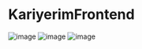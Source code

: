 # KariyerimFrontend
![image](https://user-images.githubusercontent.com/86890722/171438785-c75d0ae7-ce2e-463f-9b46-879c58f00ef9.png)
![image](https://user-images.githubusercontent.com/86890722/171438860-6f64fed0-8704-4459-be0c-f999a3049d2c.png)
![image](https://user-images.githubusercontent.com/86890722/171438929-7443099a-d6f4-4e82-9a77-56c923254b24.png)

